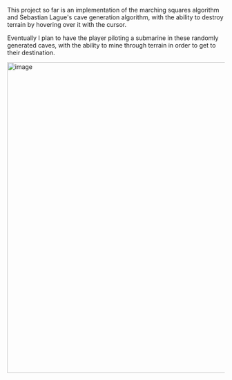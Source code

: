 This project so far is an implementation of the marching squares algorithm and Sebastian Lague's cave generation algorithm, with the ability to destroy terrain by hovering over it with the cursor.

Eventually I plan to have the player piloting a submarine in these randomly generated caves, with the ability to mine through terrain in order to get to their destination.

<img width="1291" height="721" alt="image" src="https://github.com/user-attachments/assets/72e52840-e31f-4650-a866-1f7cf12751ed" />
